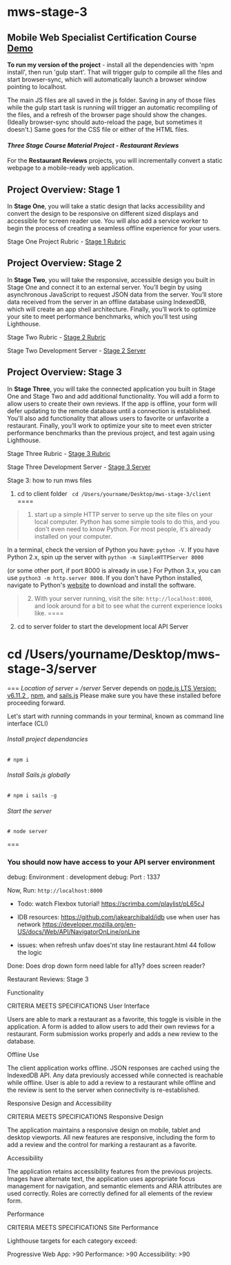 # mws-stage-3
Mobile Web Specialist Certification Course
[Demo](https://cdn.glitch.com/cb093bfd-142f-45b3-bdb4-52ff49e0a1c2%2FrestaurantDemo.mp4?1544493276576)
---

**To run my version of the project** - install all the dependencies with 'npm install', then run 'gulp start'. That will trigger gulp to compile all the files and start browser-sync, which will automatically launch a browser window pointing to localhost. 

The main JS files are all saved in the js folder. Saving in any of those files while the gulp start task is running will trigger an automatic recompiling of the files, and a refresh of the browser page should show the changes. (Ideally browser-sync should auto-reload the page, but sometimes it doesn't.) Same goes for the CSS file or either of the HTML files.

#### _Three Stage Course Material Project - Restaurant Reviews_

For the **Restaurant Reviews** projects, you will incrementally convert a static webpage to a mobile-ready web application.

## Project Overview: Stage 1

In **Stage One**, you will take a static design that lacks accessibility and convert the design to be responsive on different sized displays and accessible for screen reader use. You will also add a service worker to begin the process of creating a seamless offline experience for your users.

Stage One Project Rubric - [Stage 1 Rubric](https://review.udacity.com/#!/rubrics/1090/view)

## Project Overview: Stage 2

In **Stage Two**, you will take the responsive, accessible design you built in Stage One and connect it to an external server. You’ll begin by using asynchronous JavaScript to request JSON data from the server. You’ll store data received from the server in an offline database using IndexedDB, which will create an app shell architecture. Finally, you’ll work to optimize your site to meet performance benchmarks, which you’ll test using Lighthouse.

Stage Two Rubric - [Stage 2 Rubric](https://review.udacity.com/#!/rubrics/1131/view)

Stage Two Development Server - [Stage 2 Server](https://github.com/udacity/mws-restaurant-stage-2)

## Project Overview: Stage 3

In **Stage Three**, you will take the connected application you built in Stage One and Stage Two and add additional functionality. You will add a form to allow users to create their own reviews. If the app is offline, your form will defer updating to the remote database until a connection is established. You'll also add functionality that allows users to favorite or unfavorite a restaurant. Finally, you’ll work to optimize your site to meet even stricter performance benchmarks than the previous project, and test again using Lighthouse.

Stage Three Rubric - [Stage 3 Rubric](https://review.udacity.com/#!/rubrics/1132/view)

Stage Three Development Server - [Stage 3 Server](https://github.com/udacity/mws-restaurant-stage-3)




Stage 3: how to run mws files

1) cd to client folder
` cd /Users/yourname/Desktop/mws-stage-3/client`
====
> 1. start up a simple HTTP server to serve up the site files on your local computer. Python has some simple tools to do this, and you don't even need to know Python. For most people, it's already installed on your computer. 

In a terminal, check the version of Python you have: `python -V`. If you have Python 2.x, spin up the server with 
`python -m SimpleHTTPServer 8000`

(or some other port, if port 8000 is already in use.) For Python 3.x, you can use `python3 -m http.server 8000`. If you don't have Python installed, navigate to Python's [website](https://www.python.org/) to download and install the software.

> 2. With your server running, visit the site: `http://localhost:8000`, and look around for a bit to see what the current experience looks like.
====

2) cd to server folder to start the development local API Server
# cd /Users/yourname/Desktop/mws-stage-3/server
===
_Location of server = /server_
Server depends on [node.js LTS Version: v6.11.2 ](https://nodejs.org/en/download/), [npm](https://www.npmjs.com/get-npm), and [sails.js](http://sailsjs.com/)
Please make sure you have these installed before proceeding forward.

Let's start with running commands in your terminal, known as command line interface (CLI)

###### Install project dependancies
```Install project dependancies
# npm i
```
###### Install Sails.js globally
```Install sails global
# npm i sails -g
```
###### Start the server
```Start server
# node server
```
===

### You should now have access to your API server environment
debug: Environment : development
debug: Port        : 1337

Now, Run:
`http://localhost:8000`







- Todo: watch Flexbox tutorial! https://scrimba.com/playlist/pL65cJ
- IDB resources: https://github.com/jakearchibald/idb use when user has network https://developer.mozilla.org/en-US/docs/Web/API/NavigatorOnLine/onLine

- issues: when refresh unfav does'nt stay line restaurant.html 44 follow the logic

Done: 
Does drop down form need lable for a11y?  does screen reader? 


Restaurant Reviews: Stage 3

Functionality

CRITERIA
MEETS SPECIFICATIONS
User Interface

Users are able to mark a restaurant as a favorite, this toggle is visible in the application. A form is added to allow users to add their own reviews for a restaurant. Form submission works properly and adds a new review to the database.

Offline Use

The client application works offline. JSON responses are cached using the IndexedDB API. Any data previously accessed while connected is reachable while offline. User is able to add a review to a restaurant while offline and the review is sent to the server when connectivity is re-established.

Responsive Design and Accessibility

CRITERIA
MEETS SPECIFICATIONS
Responsive Design

The application maintains a responsive design on mobile, tablet and desktop viewports. All new features are responsive, including the form to add a review and the control for marking a restaurant as a favorite.

Accessibility

The application retains accessibility features from the previous projects. Images have alternate text, the application uses appropriate focus management for navigation, and semantic elements and ARIA attributes are used correctly. Roles are correctly defined for all elements of the review form.

Performance

CRITERIA
MEETS SPECIFICATIONS
Site Performance

Lighthouse targets for each category exceed:

Progressive Web App: >90
Performance: >90
Accessibility: >90
